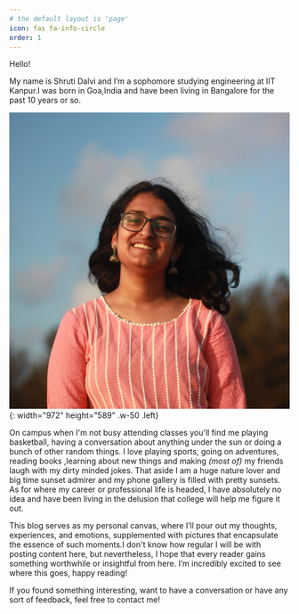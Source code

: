 ```yaml
---
# the default layout is 'page'
icon: fas fa-info-circle
order: 1
---
```


Hello! 

My name is Shruti Dalvi and I’m a sophomore studying engineering at IIT Kanpur.I was born in Goa,India and have been living in Bangalore for the past 10 years or so.

![Desktop View](../assets/img/IMG_7796%20(1).JPG){: width="972" height="589" .w-50 .left}

On campus when I'm not busy attending classes you'll find me playing basketball, having a conversation about anything under the sun or doing a bunch of other random things. I love playing sports, going on adventures, reading books ,learning about new things and making *(most of)* my friends laugh with my dirty minded jokes. That aside I am a huge nature lover and big time sunset admirer and my phone gallery is filled with pretty sunsets. As for where my career or professional life is headed, I have absolutely no idea and have been living in the delusion that college will help me figure it out.

This blog serves as my personal canvas, where I’ll pour out my thoughts, experiences, and emotions, supplemented with pictures that encapsulate the essence of such moments.I don't know how regular I will be with posting content here, but nevertheless, I hope that every reader gains something worthwhile or insightful from here. I’m incredibly excited to see where this goes, happy reading! 

If you found something interesting, want to have a conversation or have any sort of feedback, feel free to contact me! 





